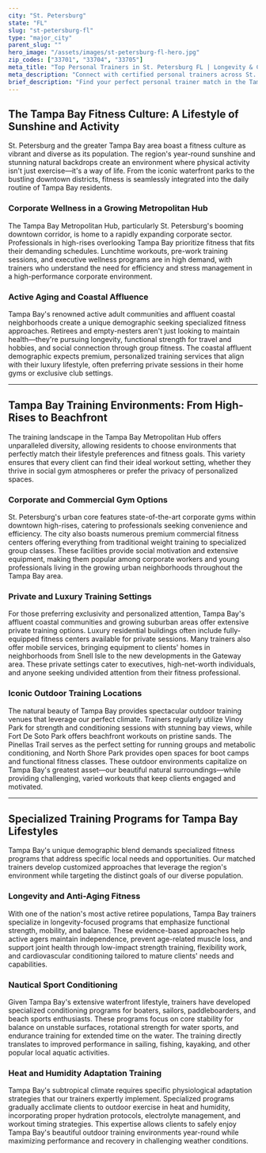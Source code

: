 ```yaml
---
city: "St. Petersburg"
state: "FL"
slug: "st-petersburg-fl"
type: "major_city"
parent_slug: ""
hero_image: "/assets/images/st-petersburg-fl-hero.jpg"
zip_codes: ["33701", "33704", "33705"]
meta_title: "Top Personal Trainers in St. Petersburg FL | Longevity & Coastal Fitness"
meta_description: "Connect with certified personal trainers across St. Petersburg, specializing in longevity/anti-aging fitness, arts community wellness, and waterfront routines."
brief_description: "Find your perfect personal trainer match in the Tampa Bay Metropolitan Hub of St. Petersburg, FL. We connect you with certified fitness professionals who specialize in the unique needs of our local corporate professionals, active retirees, and coastal residents. Whether you're training in a downtown St. Pete high-rise gym, on the white sands of our Gulf beaches, or in your luxury home gym, our personalized matching service ensures you get results. Start your fitness journey today with a trainer who understands Tampa Bay's active lifestyle and helps you achieve your health goals efficiently."
---
```

## The Tampa Bay Fitness Culture: A Lifestyle of Sunshine and Activity

St. Petersburg and the greater Tampa Bay area boast a fitness culture as vibrant and diverse as its population. The region's year-round sunshine and stunning natural backdrops create an environment where physical activity isn't just exercise—it's a way of life. From the iconic waterfront parks to the bustling downtown districts, fitness is seamlessly integrated into the daily routine of Tampa Bay residents.

### Corporate Wellness in a Growing Metropolitan Hub

The Tampa Bay Metropolitan Hub, particularly St. Petersburg's booming downtown corridor, is home to a rapidly expanding corporate sector. Professionals in high-rises overlooking Tampa Bay prioritize fitness that fits their demanding schedules. Lunchtime workouts, pre-work training sessions, and executive wellness programs are in high demand, with trainers who understand the need for efficiency and stress management in a high-performance corporate environment.

### Active Aging and Coastal Affluence

Tampa Bay's renowned active adult communities and affluent coastal neighborhoods create a unique demographic seeking specialized fitness approaches. Retirees and empty-nesters aren't just looking to maintain health—they're pursuing longevity, functional strength for travel and hobbies, and social connection through group fitness. The coastal affluent demographic expects premium, personalized training services that align with their luxury lifestyle, often preferring private sessions in their home gyms or exclusive club settings.

---

## Tampa Bay Training Environments: From High-Rises to Beachfront

The training landscape in the Tampa Bay Metropolitan Hub offers unparalleled diversity, allowing residents to choose environments that perfectly match their lifestyle preferences and fitness goals. This variety ensures that every client can find their ideal workout setting, whether they thrive in social gym atmospheres or prefer the privacy of personalized spaces.

### Corporate and Commercial Gym Options

St. Petersburg's urban core features state-of-the-art corporate gyms within downtown high-rises, catering to professionals seeking convenience and efficiency. The city also boasts numerous premium commercial fitness centers offering everything from traditional weight training to specialized group classes. These facilities provide social motivation and extensive equipment, making them popular among corporate workers and young professionals living in the growing urban neighborhoods throughout the Tampa Bay area.

### Private and Luxury Training Settings

For those preferring exclusivity and personalized attention, Tampa Bay's affluent coastal communities and growing suburban areas offer extensive private training options. Luxury residential buildings often include fully-equipped fitness centers available for private sessions. Many trainers also offer mobile services, bringing equipment to clients' homes in neighborhoods from Snell Isle to the new developments in the Gateway area. These private settings cater to executives, high-net-worth individuals, and anyone seeking undivided attention from their fitness professional.

### Iconic Outdoor Training Locations

The natural beauty of Tampa Bay provides spectacular outdoor training venues that leverage our perfect climate. Trainers regularly utilize Vinoy Park for strength and conditioning sessions with stunning bay views, while Fort De Soto Park offers beachfront workouts on pristine sands. The Pinellas Trail serves as the perfect setting for running groups and metabolic conditioning, and North Shore Park provides open spaces for boot camps and functional fitness classes. These outdoor environments capitalize on Tampa Bay's greatest asset—our beautiful natural surroundings—while providing challenging, varied workouts that keep clients engaged and motivated.

---

## Specialized Training Programs for Tampa Bay Lifestyles

Tampa Bay's unique demographic blend demands specialized fitness programs that address specific local needs and opportunities. Our matched trainers develop customized approaches that leverage the region's environment while targeting the distinct goals of our diverse population.

### Longevity and Anti-Aging Fitness

With one of the nation's most active retiree populations, Tampa Bay trainers specialize in longevity-focused programs that emphasize functional strength, mobility, and balance. These evidence-based approaches help active agers maintain independence, prevent age-related muscle loss, and support joint health through low-impact strength training, flexibility work, and cardiovascular conditioning tailored to mature clients' needs and capabilities.

### Nautical Sport Conditioning

Given Tampa Bay's extensive waterfront lifestyle, trainers have developed specialized conditioning programs for boaters, sailors, paddleboarders, and beach sports enthusiasts. These programs focus on core stability for balance on unstable surfaces, rotational strength for water sports, and endurance training for extended time on the water. The training directly translates to improved performance in sailing, fishing, kayaking, and other popular local aquatic activities.

### Heat and Humidity Adaptation Training

Tampa Bay's subtropical climate requires specific physiological adaptation strategies that our trainers expertly implement. Specialized programs gradually acclimate clients to outdoor exercise in heat and humidity, incorporating proper hydration protocols, electrolyte management, and workout timing strategies. This expertise allows clients to safely enjoy Tampa Bay's beautiful outdoor training environments year-round while maximizing performance and recovery in challenging weather conditions.